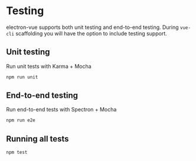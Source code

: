 # Testing
electron-vue supports both unit testing and end-to-end testing. During `vue-cli` scaffolding you will have the option to include testing support.

## Unit testing
Run unit tests with Karma + Mocha
```bash
npm run unit
```

## End-to-end testing
Run end-to-end tests with Spectron + Mocha
```bash
npm run e2e
```

## Running all tests
```bash
npm test
```

